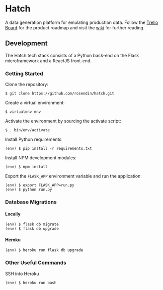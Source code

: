 Hatch
=====

A data generation platform for emulating production data. Follow the [Trello Board](https://trello.com/b/8zS0QPeR/hatch) for the product roadmap and visit the [wiki](https://github.com/rosendin/hatch/wiki) for further reading.

## Development

The Hatch tech stack consists of a Python back-end on the Flask microframework and a ReactJS front-end.

### Getting Started

Clone the repository:
```
$ git clone https://github.com/rosendin/hatch.git
```

Create a virtual environment:
```
$ virtualenv env
```

Activate the environment by sourcing the activate script:
```
$ . bin/env/activate
```

Install Python requirements:
```
(env) $ pip install -r requirements.txt
```

Install NPM development modules:
```
(env) $ npm install
```

Export the `FLASK_APP` environment variable and run the application:
```
(env) $ export FLASK_APP=run.py
(env) $ python run.py
```

### Database Migrations

#### Locally

```
(env) $ flask db migrate
(env) $ flask db upgrade
```

#### Heroku

```
(env) $ heroku run flask db upgrade
```

### Other Useful Commands

SSH into Heroku
```
(env) $ heroku run bash
```